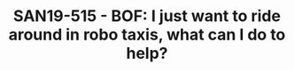 ---
categories:
- san19
description: In this session, we will have an informal discussion about what we can
  do as an open-source community to advance the autonomous driving technology. Topics
  could include<br /> <br /> - What technology is missing, creating a barrier to new
  entrants to the AD space?<br /> - How to accelerate the move from RnD to Production
  grade solutions?<br /> - What role could Linaro and its partners play in this space?
image:
  featured: 'true'
  path: /assets/images/featured-images/san19/SAN19-515.png
session_attendee_num: '6'
session_id: SAN19-515
session_room: Sunset V (Session 1)
session_slot:
  end_time: '2019-09-27 11:55:00'
  start_time: '2019-09-27 11:30:00'
session_speakers:
- speaker_bio: Liyou is a software engineer working on Accelerating open-source self-driving
    software stack with Arm hardware and software IP.<br /> <br /> Liyou has previously
    worked in IoT developing end to end secure firmware update solution.<br /> <br
    /> Liyou is also active in the developer community, presented at mbed Connect
    and organised hackathons at the University of Cambridge.
  speaker_company: Arm Ltd
  speaker_image: /assets/images/speakers/san19/liyou-zhou.jpg
  speaker_location: Cambridge UK
  speaker_name: LIYOU ZHOU
  speaker_position: Senior Software Engineer - Automotive
  speaker_username: liyou.zhou
session_track: Autonomous Vehicles
tag: session
tags:
- Autonomous Vehicles
- Machine Learning/AI
title: 'SAN19-515 - BOF: I just want to ride around in robo taxis, what can I do to
  help?'
---